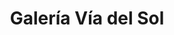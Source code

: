 ---
title: "Galería Vía del Sol"
url: /ciudad-autonoma-de-buenos-aires/galeria-via-del-sol/
shop: centro comercial
---